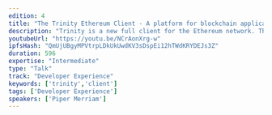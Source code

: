 ```yaml
---
edition: 4
title: "The Trinity Ethereum Client - A platform for blockchain applications"
description: "Trinity is a new full client for the Ethereum network. This talk will cover three main areas. First, highlighting the role that Trinity plays in the research and development of the core Ethereum protocols. Second, that once Trinity is no longer in an alpha stage that it will be a production client which you can use as core infrastructure. Last, explaining the \"Plugin API\" being developed for trinity as well as exploring the planned use cases we foresee it being used for."
youtubeUrl: "https://youtu.be/NCrAonXrg-w"
ipfsHash: "QmUjUBgyMPVtrpLDkUkUwdKV3sDspEi12hTWdKRYDEJs3Z"
duration: 596
expertise: "Intermediate"
type: "Talk"
track: "Developer Experience"
keywords: ['trinity','client']
tags: ['Developer Experience']
speakers: ['Piper Merriam']
---
```

